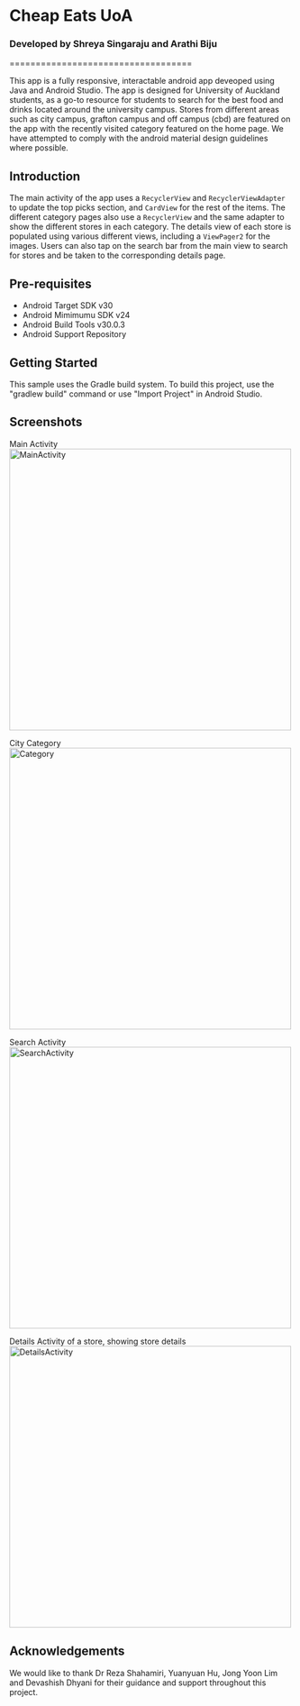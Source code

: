 # Cheap Eats UoA
### Developed by Shreya Singaraju and Arathi Biju
===================================


This app is a fully responsive, interactable android app deveoped using Java and Android Studio. The app is designed for University of Auckland students, as a go-to resource for students to search for the best food and drinks located around the university campus. Stores from different areas such as city campus, grafton campus and off campus (cbd) are featured on the app with the recently visited category featured on the home page. We have attempted to comply with the android material design guidelines where possible.

Introduction
------------

The main activity of the app uses a `RecyclerView` and `RecyclerViewAdapter` to update the top picks section, and `CardView` for the rest of the items.
The different category pages also use a `RecyclerView` and the same adapter to show the different stores in each category. The details view of each store is populated using various different views, including a `ViewPager2` for the images. Users can also tap on the search bar from the main view to search for stores and be taken to the corresponding details page.

Pre-requisites
--------------

- Android Target SDK v30
- Android Mimimumu SDK v24
- Android Build Tools v30.0.3
- Android Support Repository

Getting Started
---------------

This sample uses the Gradle build system. To build this project, use the
"gradlew build" command or use "Import Project" in Android Studio.

Screenshots
-------------
Main Activity 
<img src="https://user-images.githubusercontent.com/62319771/120919225-8f247c00-c70c-11eb-9faf-712c1863e06b.png" height="500" alt="MainActivity"/> 

City Category
<img src="https://user-images.githubusercontent.com/62319771/120919275-ce52cd00-c70c-11eb-8f11-a1123f6c508c.png" height="500" alt="Category"/> 

Search Activity
<img src="https://user-images.githubusercontent.com/62319771/120919310-fd693e80-c70c-11eb-858d-a9165ac3f777.png" height="500" alt="SearchActivity"/> 

Details Activity of a store, showing store details
<img src="https://user-images.githubusercontent.com/62319771/120919364-4c16d880-c70d-11eb-927a-fd8f912b853e.png" height="500" alt="DetailsActivity"/> 

Acknowledgements
-------------
We would like to thank Dr Reza Shahamiri, Yuanyuan Hu, Jong Yoon Lim and Devashish Dhyani for their guidance and support throughout this project.


